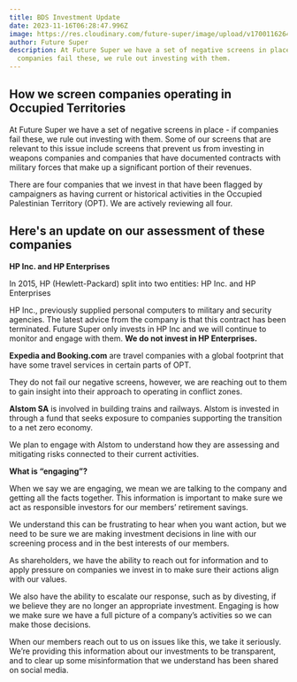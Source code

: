 ```yaml
---
title: BDS Investment Update
date: 2023-11-16T06:28:47.996Z
image: https://res.cloudinary.com/future-super/image/upload/v1700116264/markus-winkler-cxoR55-bels-unsplash.jpg
author: Future Super
description: At Future Super we have a set of negative screens in place - if
  companies fail these, we rule out investing with them.
---
```

## How we screen companies operating in Occupied Territories

At Future Super we have a set of negative screens in place - if companies fail these, we rule out investing with them. Some of our screens that are relevant to this issue include screens that prevent us from investing in weapons companies and companies that have documented contracts with military forces that make up a significant portion of their revenues. 

There are four companies that we invest in that have been flagged by campaigners as having current or historical activities in the Occupied Palestinian Territory (OPT). We are actively reviewing all four. 

## Here's an update on our assessment of these companies

**HP Inc. and HP Enterprises**

In 2015, HP (Hewlett-Packard) split into two entities: HP Inc. and HP Enterprises

HP Inc., previously supplied personal computers to military and security agencies. The latest advice from the company is that this contract has been terminated. Future Super only invests in HP Inc and we will continue to monitor and engage with them. **We do not invest in HP Enterprises.**

**Expedia and Booking.com** are travel companies with a global footprint that have some travel services in certain parts of OPT. 

They do not fail our negative screens, however, we are reaching out to them to gain insight into their approach to operating in conflict zones.

**Alstom SA** is involved in building trains and railways. Alstom is invested in through a fund that seeks exposure to companies supporting the transition to a net zero economy. 

We plan to engage with Alstom to understand how they are assessing and mitigating risks connected to their current activities.

**What is “engaging”?** 

When we say we are engaging, we mean we are talking to the company and getting all the facts together. This information is important to make sure we act as responsible investors for our members’ retirement savings. 

We understand this can be frustrating to hear when you want action, but we need to be sure we are making investment decisions in line with our screening process and in the best interests of our members. 

As shareholders, we have the ability to reach out for information and to apply pressure on companies we invest in to make sure their actions align with our values. 

We also have the ability to escalate our response, such as by divesting, if we believe they are no longer an appropriate investment. Engaging is how we make sure we have a full picture of a company’s activities so we can make those decisions.

When our members reach out to us on issues like this, we take it seriously. We’re providing this information about our investments to be transparent, and to clear up some misinformation that we understand has been shared on social media.